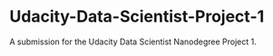 # Udacity-Data-Scientist-Project-1
A submission for the Udacity Data Scientist Nanodegree Project 1.
